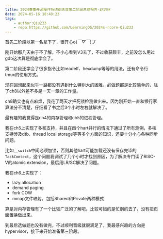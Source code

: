 ```yaml
---
title: 2024春季开源操作系统训练营第二阶段总结报告-赵剑秋
date: 2024-05-16 18:40:23
tags:
    - author:Qiu233
    - repo:https://github.com/LearningOS/2024s-rcore-Qiu233
---
```


首先二阶段以第一名拿下了，很开心o(*￣▽￣*)ブ

刚开始那几天由于不了解，不小心看到V3去了，不过收获颇丰，之前没怎么用过gdb这次算是彻底学会了。

第二阶段还学会了很多指令比如readelf、hexdump等等的用法，还有命令行tmux的使用方式。

现在回想起来似乎一路都没有遇到什么特别大的困难，必做题都是比较简单的，除了ch8以外差不多是一天一章的工作量。

ch8确实也有点麻烦，我花了两天才把死锁检测做出来。因为刚开始一直和银行家算法分不清楚，仔细看了书之后3个小时左右就解决了。

最有趣的我觉得是ch4的内存管理和ch5的进程管理。

我在ch5上实现了多核支持，并且在四个hart并行的情况下通过了所有测例，多核支持涉及dtb、thread local storage等等多个方面的知识，还要十分小心各种同步问题。

比如`__switch`中间必须加锁，否则其他hart可能加载还没有保存完毕的`TaskContext`，这个问题我调试了几个小时才找到原因，为了解决专门读了RISC-V的atomic extension，最后用LR/SC解决了问题。

我在ch6上实现了：
* lazy allocation
* demand paging
* fork COW
* mmap文件映射，包括Shared和Private两种模式

算是对内存管理有了一个比较广泛的了解吧，比较可惜的是忙别的去了，没有把页面置换做出来。

到最后选做题也没有做完，不过顺利晋级就很满足了，我最感兴趣的方向是hypervisor，接下来开始准备第三阶段。

